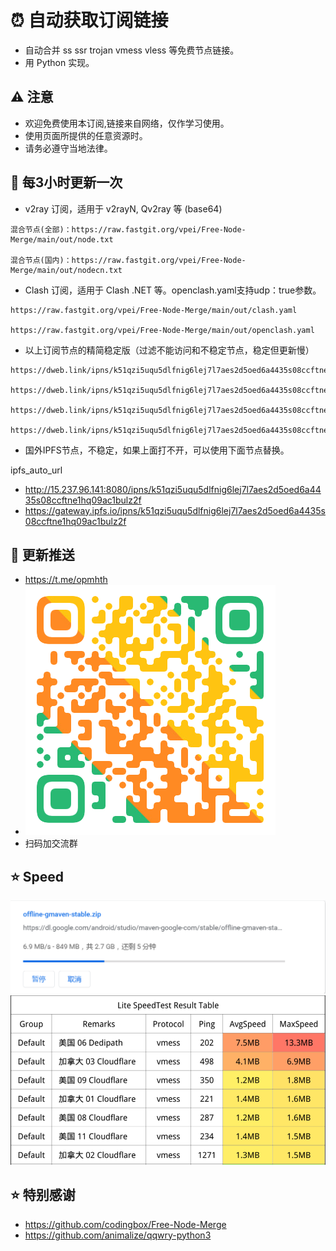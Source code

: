 # ⏰ 自动获取订阅链接

- 自动合并 ss ssr trojan vmess vless 等免费节点链接。
- 用 Python 实现。

## ⚠️ 注意

- 欢迎免费使用本订阅,链接来自网络，仅作学习使用。
- 使用页面所提供的任意资源时。
- 请务必遵守当地法律。

## 🚀 每3小时更新一次

- v2ray 订阅，适用于 v2rayN, Qv2ray 等 (base64)

```
混合节点(全部)：https://raw.fastgit.org/vpei/Free-Node-Merge/main/out/node.txt

混合节点(国内)：https://raw.fastgit.org/vpei/Free-Node-Merge/main/out/nodecn.txt
```

- Clash 订阅，适用于 Clash .NET 等。openclash.yaml支持udp：true参数。

```
https://raw.fastgit.org/vpei/Free-Node-Merge/main/out/clash.yaml

https://raw.fastgit.org/vpei/Free-Node-Merge/main/out/openclash.yaml
```

- 以上订阅节点的精简稳定版（过滤不能访问和不稳定节点，稳定但更新慢）

```
https://dweb.link/ipns/k51qzi5uqu5dlfnig6lej7l7aes2d5oed6a4435s08ccftne1hq09ac1bulz2f/node.txt

https://dweb.link/ipns/k51qzi5uqu5dlfnig6lej7l7aes2d5oed6a4435s08ccftne1hq09ac1bulz2f/nodecn.txt

https://dweb.link/ipns/k51qzi5uqu5dlfnig6lej7l7aes2d5oed6a4435s08ccftne1hq09ac1bulz2f/clash.yaml

https://dweb.link/ipns/k51qzi5uqu5dlfnig6lej7l7aes2d5oed6a4435s08ccftne1hq09ac1bulz2f/openclash.yaml
```
- 国外IPFS节点，不稳定，如果上面打不开，可以使用下面节点替换。

ipfs_auto_url
- http://15.237.96.141:8080/ipns/k51qzi5uqu5dlfnig6lej7l7aes2d5oed6a4435s08ccftne1hq09ac1bulz2f
- https://gateway.ipfs.io/ipns/k51qzi5uqu5dlfnig6lej7l7aes2d5oed6a4435s08ccftne1hq09ac1bulz2f


## 📧 更新推送

- https://t.me/opmhth
- ![telegram](./res/telegram-0.PNG)
- 扫码加交流群

## ⭐ Speed

![images](./res/d181a7d1ab093.PNG)
![images](./res/9bdda546eeb40.PNG)

## ⭐ 特别感谢

- https://github.com/codingbox/Free-Node-Merge
- https://github.com/animalize/qqwry-python3